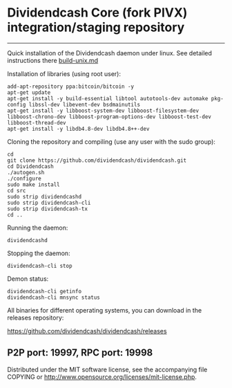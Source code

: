 Dividendcash Core (fork PIVX) integration/staging repository
======================================
***

Quick installation of the Dividendcash daemon under linux. See detailed instructions there [build-unix.md](build-unix.md)

Installation of libraries (using root user):

    add-apt-repository ppa:bitcoin/bitcoin -y
    apt-get update
    apt-get install -y build-essential libtool autotools-dev automake pkg-config libssl-dev libevent-dev bsdmainutils
    apt-get install -y libboost-system-dev libboost-filesystem-dev libboost-chrono-dev libboost-program-options-dev libboost-test-dev libboost-thread-dev
    apt-get install -y libdb4.8-dev libdb4.8++-dev

Cloning the repository and compiling (use any user with the sudo group):

    cd
    git clone https://github.com/dividendcash/dividendcash.git
    cd Dividendcash
    ./autogen.sh
    ./configure
    sudo make install
    cd src
    sudo strip dividendcashd
    sudo strip dividendcash-cli
    sudo strip dividendcash-tx
    cd ..

Running the daemon:

    dividendcashd

Stopping the daemon:

    dividendcash-cli stop

Demon status:

    dividendcash-cli getinfo
    dividendcash-cli mnsync status

All binaries for different operating systems, you can download in the releases repository:

https://github.com/dividendcash/dividendcash/releases

P2P port: 19997, RPC port: 19998
-
Distributed under the MIT software license, see the accompanying file COPYING or http://www.opensource.org/licenses/mit-license.php.
